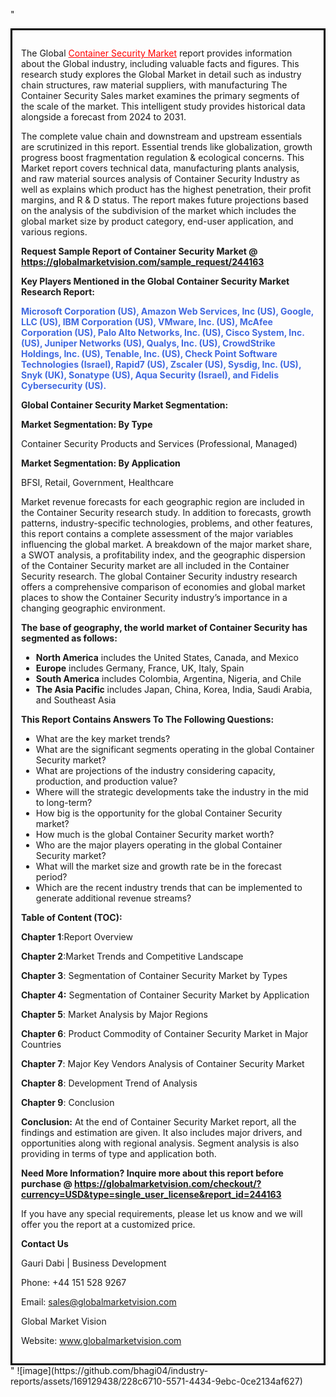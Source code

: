 "<div style='border: 3px solid black; padding: 1em;'>

The Global <a style='color: #ff0000;' href='https://globalmarketvision.com/reports/global-container-security-market/244163'>Container Security Market</a> report provides information about the Global industry, including valuable facts and figures. This research study explores the Global Market in detail such as industry chain structures, raw material suppliers, with manufacturing The Container Security Sales market examines the primary segments of the scale of the market. This intelligent study provides historical data alongside a forecast from 2024 to 2031.

The complete value chain and downstream and upstream essentials are scrutinized in this report. Essential trends like globalization, growth progress boost fragmentation regulation &amp; ecological concerns. This Market report covers technical data, manufacturing plants analysis, and raw material sources analysis of Container Security Industry as well as explains which product has the highest penetration, their profit margins, and R &amp; D status. The report makes future projections based on the analysis of the subdivision of the market which includes the global market size by product category, end-user application, and various regions.

<strong>Request Sample Report of Container Security Market @</strong><strong> <a style='color: #ff0000;' href='https://globalmarketvision.com/sample_request/244163?utm_source=linkedinPulse&utm_medium=Bhagyashree&utm_campaign=Bhagyashree'><strong>https://globalmarketvision.com/sample_request/244163</strong></a></strong>

<strong>Key Players Mentioned in the Global Container Security Market Research Report:</strong>

<strong style='color: #4169e1;'>Microsoft Corporation (US), Amazon Web Services, Inc (US), Google, LLC (US), IBM Corporation (US), VMware, Inc. (US), McAfee Corporation (US), Palo Alto Networks, Inc. (US), Cisco System, Inc. (US), Juniper Networks (US), Qualys, Inc. (US), CrowdStrike Holdings, Inc. (US), Tenable, Inc. (US), Check Point Software Technologies (Israel), Rapid7 (US), Zscaler (US), Sysdig, Inc. (US), Snyk (UK), Sonatype (US), Aqua Security (Israel), and Fidelis Cybersecurity (US).</strong>

<strong>Global Container Security Market Segmentation:</strong>

<strong>Market Segmentation: By Type</strong>

Container Security Products and Services (Professional, Managed)

<strong>Market Segmentation: By Application</strong>

BFSI, Retail, Government, Healthcare

Market revenue forecasts for each geographic region are included in the Container Security research study. In addition to forecasts, growth patterns, industry-specific technologies, problems, and other features, this report contains a complete assessment of the major variables influencing the global market. A breakdown of the major market share, a SWOT analysis, a profitability index, and the geographic dispersion of the Container Security market are all included in the Container Security research. The global Container Security industry research offers a comprehensive comparison of economies and global market places to show the Container Security industry’s importance in a changing geographic environment.

<strong>The base of geography, the world market of Container Security has segmented as follows:</strong>
<ul>
  <li><strong>North America</strong> includes the United States, Canada, and Mexico</li>
  <li><strong>Europe</strong> includes Germany, France, UK, Italy, Spain</li>
  <li><strong>South America</strong> includes Colombia, Argentina, Nigeria, and Chile</li>
  <li><strong>The Asia Pacific</strong> includes Japan, China, Korea, India, Saudi Arabia, and Southeast Asia</li>
</ul>
<strong>This Report Contains Answers To The Following Questions:</strong>
<ul>
  <li>What are the key market trends?</li>
  <li>What are the significant segments operating in the global Container Security market?</li>
  <li>What are projections of the industry considering capacity, production, and production value?</li>
  <li>Where will the strategic developments take the industry in the mid to long-term?</li>
  <li>How big is the opportunity for the global Container Security market?</li>
  <li>How much is the global Container Security market worth?</li>
  <li>Who are the major players operating in the global Container Security market?</li>
  <li>What will the market size and growth rate be in the forecast period?</li>
  <li>Which are the recent industry trends that can be implemented to generate additional revenue streams?</li>
</ul>
<strong>Table of Content (TOC): </strong>

<strong>Chapter 1</strong>:Report Overview

<strong>Chapter 2</strong>:Market Trends and Competitive Landscape

<strong>Chapter 3</strong>: Segmentation of Container Security Market by Types

<strong>Chapter 4:</strong> Segmentation of Container Security Market by Application

<strong>Chapter 5</strong>: Market Analysis by Major Regions

<strong>Chapter 6</strong>: Product Commodity of Container Security Market in Major Countries

<strong>Chapter 7</strong>: Major Key Vendors Analysis of Container Security Market

<strong>Chapter 8</strong>: Development Trend of Analysis

<strong>Chapter 9</strong>: Conclusion

<strong>Conclusion:</strong> At the end of Container Security Market report, all the findings and estimation are given. It also includes major drivers, and opportunities along with regional analysis. Segment analysis is also providing in terms of type and application both.

<strong>Need More Information? Inquire more about this report before purchase @ <strong><a style='color: #ff0000;' href='https://globalmarketvision.com/checkout/?currency=USD&type=single_user_license&report_id=244163?utm_source=linkedinPulse&utm_medium=Bhagyashree&utm_campaign=Bhagyashree'>https://globalmarketvision.com/checkout/?currency=USD&type=single_user_license&report_id=244163</a></strong>
</strong>

If you have any special requirements, please let us know and we will offer you the report at a customized price.

<strong>Contact Us</strong>

Gauri Dabi | Business Development

Phone: +44 151 528 9267

Email: <a href='mailto:sales@globalmarketvision.com'>sales@globalmarketvision.com</a>

Global Market Vision

Website: <a href='http://www.globalmarketvision.com/'>www.globalmarketvision.com</a>

</div>"
![image](https://github.com/bhagi04/industry-reports/assets/169129438/228c6710-5571-4434-9ebc-0ce2134af627)
